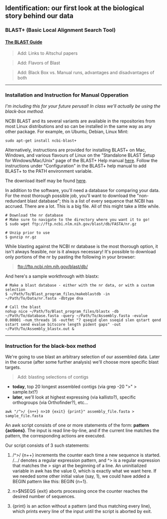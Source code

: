 Identification: our first look at the biological story behind our data 
----

### BLAST+ (Basic Local Alignment Search Tool)

#### [The BLAST Guide](https://www.ncbi.nlm.nih.gov/books/NBK1762/)

> Add: Links to Altschul papers

> Add: Flavors of Blast

> Add: Black Box vs. Manual runs, advantages and disadvantages of both

----

### Installation and Instruction for Manual Opperation

*I'm including this for your future perusal! In class we'll actually be using the black-box method.* 

NCBI BLAST and its several variants are available in the repositories from most Linux distributions and so can be installed in the same way as any other package. For example, on Ubuntu, Debian, Linux Mint:

```
sudo apt-get install ncbi-blast+
```

Alternatively, instructions are provided for installing BLAST+ on Mac, Windows, and various flavours of Linux on the "Standalone BLAST Setup for Windows/Mac/Unix" page of the BLAST+ Help manual [here](http://www.ncbi.nlm.nih.gov/books/NBK1762/). Follow the instructions under "Configuration" in the BLAST+ help manual to add BLAST+ to the PATH environment variable.

The download itself may be found [here](https://blast.ncbi.nlm.nih.gov/Blast.cgi?CMD=Web&PAGE_TYPE=BlastDocs&DOC_TYPE=Download).

In addition to the software, you'll need a database for comparing your data. For the most thorough possible job, you'll want to download the "non-redundant blast database"; this is a list of every sequence that NCBI has accrued. There are a lot. This is a big file. All of this might take a little while.

```
# Download the nr database 
# Make sure to navigate to the directory where you want it to go!
$ sudo wget ftp://ftp.ncbi.nlm.nih.gov/blast/db/FASTA/nr.gz

# Unzip prior to use
$ gunzip nr.gz
```

While blasting against the NCBI nr database is the most thorough option, it isn't always feasible, nor is it always necessary! It's possible to download only portions of the nr by pasting the following in your browser:
> ftp://ftp.ncbi.nlm.nih.gov/blast/db/


And here's a sample workthrough with blastx:
```
# Make a blast database - either with the nr data, or with a custom selection
$ ~/Path/To/Blast_program_files/makeblastdb -in ~/Path/To/Data/nr.fasta -dbtype dna

# Call the blast
nohup nice ~/Path/To/Blast_program_files/blastx -db ~/Path/To/database.fasta -query ~/Path/To/Assembly.fasta -evalue 0.00001 -num_threads 16 -outfmt "7 qseqid qlen sseqid slen qstart qend sstart send evalue bitscore length pident gaps" -out ~/Path/To/Assembly_blastx.out &
```  

----

### Instruction for the black-box method

We're going to use blast an arbitrary selection of our assembled data. Later in the course (after some further analysis) we'll choose more specific blast targets.  

> Add: blasting selections of contigs
  - **today**, top 20 longest assembled contigs (via grep -20 ">" > sample.txt?)
  - **later**, we'll look at highest expressing (via kallisto?), specific orthogroups (via Orthofinder?), etc...




```
awk "/^>/ {n++} n>10 {exit} {print}" assembly_file.fasta > sample_file.fasta
```

An awk script consists of one or more statements of the form: **pattern {actions}**. The input is read line-by-line, and if the current line matches the pattern, the corresponding actions are executed.

Our script consists of 3 such statements:

1. /^>/ {n++} increments the counter each time a new sequence is started. /.../ denotes a regular expression pattern, and ^> is a regular expression that matches the > sign at the beginning of a line. An uninitialized variable in awk has the value 0, which is exactly what we want here. If we needed some other initial value (say, 1), we could have added a BEGIN pattern like this: BEGIN {n=1}.

2. n>$NSEQS {exit} aborts processing once the counter reaches the desired number of sequences.

3. {print} is an action without a pattern (and thus matching every line), which prints every line of the input until the script is aborted by exit.

